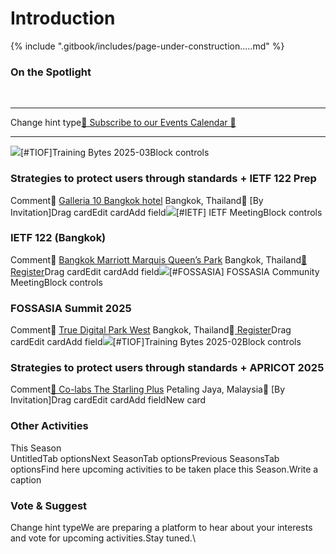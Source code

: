 # Introduction

{% include ".gitbook/includes/page-under-construction.....md" %}









### On the Spotlight <a href="#on-the-spotlight" id="on-the-spotlight"></a>

​

***

Change hint type​[📅 Subscribe to our Events Calendar 📅](https://tiof.click/EventsCalendar)​​

***

​![](https://www.gitbook.com/cdn-cgi/image/width=371,dpr=2,format=auto/https%3A%2F%2Ffiles.gitbook.com%2Fv0%2Fb%2Fgitbook-x-prod.appspot.com%2Fo%2Fspaces%2FsRFrwDq11pmSbWoSLKjc%2Fuploads%2FlMZ9Eqzf40R3oN9GGYNY%2FGrayscaleimage54065.jpg%3Falt%3Dmedia%26token%3D8330bb03-2a6d-4657-81ac-4d7f191eeb78)\[#TIOF]Training Bytes 2025-03Block controls

### Strategies to protect users through standards + IETF 122 Prep  <a href="#strategies-to-protect-users-through-standards--ietf-122-prep" id="strategies-to-protect-users-through-standards--ietf-122-prep"></a>

Comment📍 [Galleria 10 Bangkok hotel](https://maps.app.goo.gl/wo1FSYCNj4CtsyV36) Bangkok, Thailand🎫 \[By Invitation]Drag cardEdit cardAdd field![](https://www.gitbook.com/cdn-cgi/image/width=371,dpr=2,format=auto/https%3A%2F%2Ffiles.gitbook.com%2Fv0%2Fb%2Fgitbook-x-prod.appspot.com%2Fo%2Fspaces%2FsRFrwDq11pmSbWoSLKjc%2Fuploads%2F6KUzJ6JZMS6fGMo6RmsF%2FGrayscaleimage82279.jpg%3Falt%3Dmedia%26token%3Dd2d9bd38-b381-467c-81a6-29567535ed4f)\[#IETF] IETF MeetingBlock controls

### IETF 122 (Bangkok) <a href="#ietf-122-bangkok" id="ietf-122-bangkok"></a>

Comment📍 [Bangkok Marriott Marquis Queen’s Park](https://maps.app.goo.gl/7n6vW1cZqodFRRyA7) Bangkok, Thailand​[🎫 Register](https://registration.ietf.org/122/)​Drag cardEdit cardAdd field![](https://www.gitbook.com/cdn-cgi/image/width=371,dpr=2,format=auto/https%3A%2F%2Ffiles.gitbook.com%2Fv0%2Fb%2Fgitbook-x-prod.appspot.com%2Fo%2Fspaces%2FsRFrwDq11pmSbWoSLKjc%2Fuploads%2FyC3ePEptVvidFjTRvWYj%2FUntitled%20design%20\(6\).png%3Falt%3Dmedia%26token%3D834a48a6-0dc5-4410-ba46-9d993e99cf7a)\[#FOSSASIA] FOSSASIA Community MeetingBlock controls

### FOSSASIA Summit 2025 <a href="#fossasia-summit-2025" id="fossasia-summit-2025"></a>

Comment📍 [True Digital Park West](https://maps.app.goo.gl/8qzMuSeTZ3ng7gn5A) Bangkok, Thailand🎫[ Register](https://eventyay.com/e/4c0e0c27)​Drag cardEdit cardAdd field![](https://www.gitbook.com/cdn-cgi/image/width=371,dpr=2,format=auto/https%3A%2F%2Ffiles.gitbook.com%2Fv0%2Fb%2Fgitbook-x-prod.appspot.com%2Fo%2Fspaces%2FsRFrwDq11pmSbWoSLKjc%2Fuploads%2FNgBPpU45hvUOqiB5pWyI%2FGrayscaleimage63512.jpg%3Falt%3Dmedia%26token%3D5631cd70-3990-41b5-9997-eee76c7177ca)\[#TIOF]Training Bytes 2025-02Block controls

### Strategies to protect users through standards + APRICOT 2025 <a href="#strategies-to-protect-users-through-standards--apricot-2025" id="strategies-to-protect-users-through-standards--apricot-2025"></a>

Comment​[📍 Co-labs The Starling Plus](https://maps.app.goo.gl/rJy6LXpuWgWwKtFn8) Petaling Jaya, Malaysia🎫 \[By Invitation]Drag cardEdit cardAdd fieldNew card

### Other Activities <a href="#other-activities" id="other-activities"></a>

This Season\
UntitledTab optionsNext SeasonTab optionsPrevious SeasonsTab optionsFind here upcoming activities to be taken place this Season.​Write a caption​

### Vote & Suggest <a href="#vote-and-suggest" id="vote-and-suggest"></a>

Change hint typeWe are preparing a platform to hear about your interests and vote for upcoming activities.Stay tuned.​\
